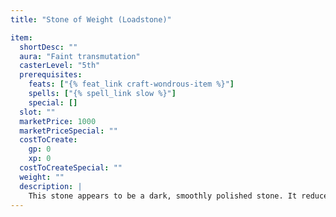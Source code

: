 ```yaml
---
title: "Stone of Weight (Loadstone)"

item:
  shortDesc: ""
  aura: "Faint transmutation"
  casterLevel: "5th"
  prerequisites:
    feats: ["{% feat_link craft-wondrous-item %}"]
    spells: ["{% spell_link slow %}"]
    special: []
  slot: ""
  marketPrice: 1000
  marketPriceSpecial: ""
  costToCreate:
    gp: 0
    xp: 0
  costToCreateSpecial: ""
  weight: ""
  description: |
    This stone appears to be a dark, smoothly polished stone. It reduces the possessor's base land speed to one-half of normal. Once picked up, the stone cannot be disposed of by any nonmagical means &ndash; if it is thrown away or smashed, it reappears somewhere on his person. If a {% spell_link remove-curse %} spell is cast upon a _Loadstone_, the item may be discarded normally and no longer haunts the individual.
---
```

